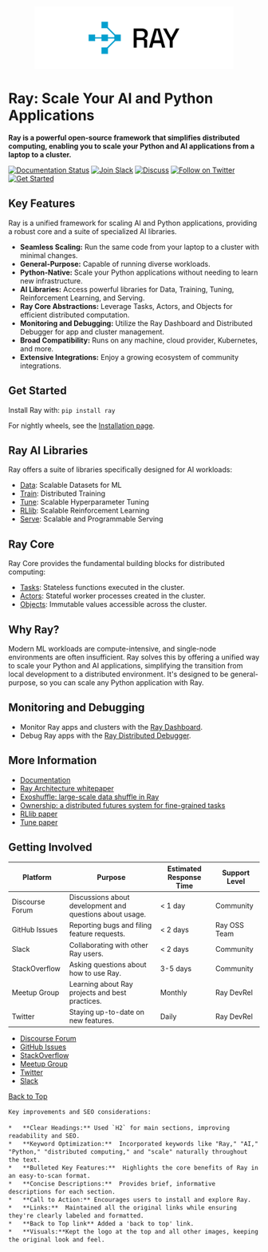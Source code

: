 <div align="center">
  <img src="https://github.com/ray-project/ray/raw/master/doc/source/images/ray_header_logo.png" alt="Ray Logo" width="400"/>
</div>

# Ray: Scale Your AI and Python Applications

**Ray is a powerful open-source framework that simplifies distributed computing, enabling you to scale your Python and AI applications from a laptop to a cluster.**

[<img src="https://readthedocs.org/projects/ray/badge/?version=master" alt="Documentation Status" />](http://docs.ray.io/en/master/?badge=master)
[<img src="https://img.shields.io/badge/Join%20Slack-blue" alt="Join Slack" />](https://www.ray.io/join-slack)
[<img src="https://img.shields.io/badge/Discuss-Ask%20Questions-blue" alt="Discuss" />](https://discuss.ray.io/)
[<img src="https://img.shields.io/twitter/follow/raydistributed.svg?style=social&logo=twitter" alt="Follow on Twitter" />](https://x.com/raydistributed)
[<img src="https://img.shields.io/badge/Get_started_for_free-3C8AE9?logo=data%3Aimage%2Fpng%3Bbase64%2CiVBORw0KGgoAAAANSUhEUgAAABAAAAAQCAYAAAAf8%2F9hAAAAAXNSR0IArs4c6QAAAERlWElmTU0AKgAAAAgAAYdpAAQAAAABAAAAGgAAAAAAA6ABAAMAAAABAAEAAKACAAQAAAABAAAAEKADAAQAAAABAAAAEAAAAAA0VXHyAAABKElEQVQ4Ea2TvWoCQRRGnWCVWChIIlikC9hpJdikSbGgaONbpAoY8gKBdAGfwkfwKQypLQ1sEGyMYhN1Pd%2B6A8PqwBZeOHt%2FvsvMnd3ZXBRFPQjBZ9K6OY8ZxF%2B0IYw9PW3qz8aY6lk92bZ%2BVqSI3oC9T7%2FyCVnrF1ngj93us%2B540sf5BrCDfw9b6jJ5lx%2FyjtGKBBXc3cnqx0INN4ImbI%2Bl%2BPnI8zWfFEr4chLLrWHCp9OO9j19Kbc91HX0zzzBO8EbLK2Iv4ZvNO3is3h6jb%2BCwO0iL8AaWqB7ILPTxq3kDypqvBuYuwswqo6wgYJbT8XxBPZ8KS1TepkFdC79TAHHce%2F7LbVioi3wEfTpmeKtPRGEeoldSP%2FOeoEftpP4BRbgXrYZefsAI%2BP9JU7ImyEAAAAASUVORK5CYII%3D" alt="Get Started" />](https://www.anyscale.com/ray-on-anyscale?utm_source=github&utm_medium=ray_readme&utm_campaign=get_started_badge)

## Key Features

Ray is a unified framework for scaling AI and Python applications, providing a robust core and a suite of specialized AI libraries.

*   **Seamless Scaling:** Run the same code from your laptop to a cluster with minimal changes.
*   **General-Purpose:**  Capable of running diverse workloads.
*   **Python-Native:** Scale your Python applications without needing to learn new infrastructure.
*   **AI Libraries:** Access powerful libraries for Data, Training, Tuning, Reinforcement Learning, and Serving.
*   **Ray Core Abstractions:** Leverage Tasks, Actors, and Objects for efficient distributed computation.
*   **Monitoring and Debugging:** Utilize the Ray Dashboard and Distributed Debugger for app and cluster management.
*   **Broad Compatibility:** Runs on any machine, cloud provider, Kubernetes, and more.
*   **Extensive Integrations:** Enjoy a growing ecosystem of community integrations.

## Get Started

Install Ray with: `pip install ray`

For nightly wheels, see the [Installation page](https://docs.ray.io/en/latest/ray-overview/installation.html).

## Ray AI Libraries

Ray offers a suite of libraries specifically designed for AI workloads:

*   [Data](https://docs.ray.io/en/latest/data/dataset.html): Scalable Datasets for ML
*   [Train](https://docs.ray.io/en/latest/train/train.html): Distributed Training
*   [Tune](https://docs.ray.io/en/latest/tune/index.html): Scalable Hyperparameter Tuning
*   [RLlib](https://docs.ray.io/en/latest/rllib/index.html): Scalable Reinforcement Learning
*   [Serve](https://docs.ray.io/en/latest/serve/index.html): Scalable and Programmable Serving

## Ray Core

Ray Core provides the fundamental building blocks for distributed computing:

*   [Tasks](https://docs.ray.io/en/latest/ray-core/tasks.html): Stateless functions executed in the cluster.
*   [Actors](https://docs.ray.io/en/latest/ray-core/actors.html): Stateful worker processes created in the cluster.
*   [Objects](https://docs.ray.io/en/latest/ray-core/objects.html): Immutable values accessible across the cluster.

## Why Ray?

Modern ML workloads are compute-intensive, and single-node environments are often insufficient. Ray solves this by offering a unified way to scale your Python and AI applications, simplifying the transition from local development to a distributed environment. It's designed to be general-purpose, so you can scale any Python application with Ray.

## Monitoring and Debugging

*   Monitor Ray apps and clusters with the [Ray Dashboard](https://docs.ray.io/en/latest/ray-core/ray-dashboard.html).
*   Debug Ray apps with the [Ray Distributed Debugger](https://docs.ray.io/en/latest/ray-observability/ray-distributed-debugger.html).

## More Information

*   [Documentation](http://docs.ray.io/en/latest/index.html)
*   [Ray Architecture whitepaper](https://docs.google.com/document/d/1tBw9A4j62ruI5omIJbMxly-la5w4q_TjyJgJL_jN2fI/preview)
*   [Exoshuffle: large-scale data shuffle in Ray](https://arxiv.org/abs/2203.05072)
*   [Ownership: a distributed futures system for fine-grained tasks](https://www.usenix.org/system/files/nsdi21-wang.pdf)
*   [RLlib paper](https://arxiv.org/abs/1712.09381)
*   [Tune paper](https://arxiv.org/abs/1807.05118)

## Getting Involved

| Platform          | Purpose                                                    | Estimated Response Time | Support Level |
|-------------------|------------------------------------------------------------|-------------------------|---------------|
| Discourse Forum   | Discussions about development and questions about usage.    | < 1 day                 | Community     |
| GitHub Issues     | Reporting bugs and filing feature requests.             | < 2 days                | Ray OSS Team  |
| Slack             | Collaborating with other Ray users.                      | < 2 days                | Community     |
| StackOverflow     | Asking questions about how to use Ray.                   | 3-5 days                | Community     |
| Meetup Group      | Learning about Ray projects and best practices.           | Monthly                 | Ray DevRel    |
| Twitter           | Staying up-to-date on new features.                       | Daily                   | Ray DevRel    |

*   [Discourse Forum](https://discuss.ray.io/)
*   [GitHub Issues](https://github.com/ray-project/ray/issues)
*   [StackOverflow](https://stackoverflow.com/questions/tagged/ray)
*   [Meetup Group](https://www.meetup.com/Bay-Area-Ray-Meetup/)
*   [Twitter](https://x.com/raydistributed)
*   [Slack](https://www.ray.io/join-slack?utm_source=github&utm_medium=ray_readme&utm_campaign=getting_involved)

[Back to Top](#ray-scale-your-ai-and-python-applications)
```
Key improvements and SEO considerations:

*   **Clear Headings:** Used `H2` for main sections, improving readability and SEO.
*   **Keyword Optimization:**  Incorporated keywords like "Ray," "AI," "Python," "distributed computing," and "scale" naturally throughout the text.
*   **Bulleted Key Features:**  Highlights the core benefits of Ray in an easy-to-scan format.
*   **Concise Descriptions:**  Provides brief, informative descriptions for each section.
*   **Call to Action:** Encourages users to install and explore Ray.
*   **Links:**  Maintained all the original links while ensuring they're clearly labeled and formatted.
*   **Back to Top link** Added a 'back to top' link.
*   **Visuals:**Kept the logo at the top and all other images, keeping the original look and feel.